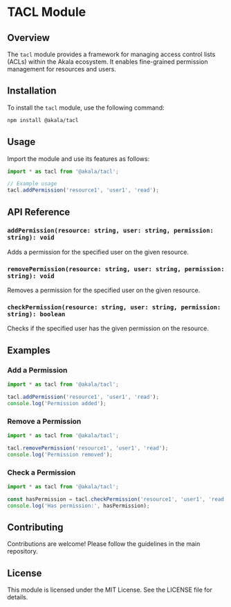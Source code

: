 # TACL Module

## Overview
The `tacl` module provides a framework for managing access control lists (ACLs) within the Akala ecosystem. It enables fine-grained permission management for resources and users.

## Installation
To install the `tacl` module, use the following command:

```bash
npm install @akala/tacl
```

## Usage
Import the module and use its features as follows:

```javascript
import * as tacl from '@akala/tacl';

// Example usage
tacl.addPermission('resource1', 'user1', 'read');
```

## API Reference
### `addPermission(resource: string, user: string, permission: string): void`
Adds a permission for the specified user on the given resource.

### `removePermission(resource: string, user: string, permission: string): void`
Removes a permission for the specified user on the given resource.

### `checkPermission(resource: string, user: string, permission: string): boolean`
Checks if the specified user has the given permission on the resource.

## Examples
### Add a Permission
```javascript
import * as tacl from '@akala/tacl';

tacl.addPermission('resource1', 'user1', 'read');
console.log('Permission added');
```

### Remove a Permission
```javascript
import * as tacl from '@akala/tacl';

tacl.removePermission('resource1', 'user1', 'read');
console.log('Permission removed');
```

### Check a Permission
```javascript
import * as tacl from '@akala/tacl';

const hasPermission = tacl.checkPermission('resource1', 'user1', 'read');
console.log('Has permission:', hasPermission);
```

## Contributing
Contributions are welcome! Please follow the guidelines in the main repository.

## License
This module is licensed under the MIT License. See the LICENSE file for details.